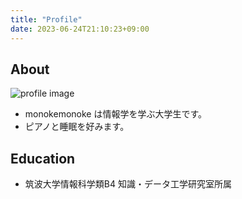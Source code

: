 ```yaml
---
title: "Profile"
date: 2023-06-24T21:10:23+09:00
---
```


## About

![profile image](https://avatars.githubusercontent.com/u/63535512?v=4)

- monokemonoke は情報学を学ぶ大学生です。
- ピアノと睡眠を好みます。

## Education

- 筑波大学情報科学類B4 知識・データ工学研究室所属
